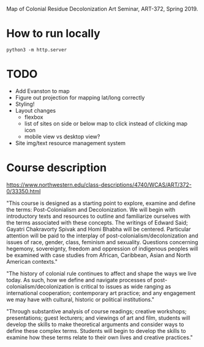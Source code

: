 Map of Colonial Residue
Decolonization Art Seminar, ART-372, Spring 2019.


# How to run locally
`python3 -m http.server`


# TODO
- Add Evanston to map
- Figure out projection for mapping lat/long correctly
- Styling!
- Layout changes
  -  flexbox
  - list of sites on side or below map to click instead of clicking map icon
  - mobile view vs desktop view?
- Site img/text resource management system

# Course description

https://www.northwestern.edu/class-descriptions/4740/WCAS/ART/372-0/33350.html

"This course is designed as a starting point to explore, examine and define the terms: Post-Colonialism and Decolonization. We will begin with introductory texts and resources to outline and familiarize ourselves with the terms associated with these concepts. The writings of Edward Said; Gayatri Chakravorty Spivak and Homi Bhabha will be centered. Particular attention will be paid to the interplay of post-colonialism/decolonization and issues of race, gender, class, feminism and sexuality. Questions concerning hegemony, sovereignty, freedom and oppression of indigenous peoples will be examined with case studies from African, Caribbean, Asian and North American contexts."

"The history of colonial rule continues to affect and shape the ways we live today. As such, how we define and navigate processes of post-colonialism/decolonization is critical to issues as wide ranging as international cooperation; contemporary art practice; and any engagement we may have with cultural, historic or political institutions."

"Through substantive analysis of course readings; creative workshops; presentations; guest lecturers; and viewings of art and film, students will develop the skills to make theoretical arguments and consider ways to define these complex terms. Students will begin to develop the skills to examine how these terms relate to their own lives and creative practices."  
